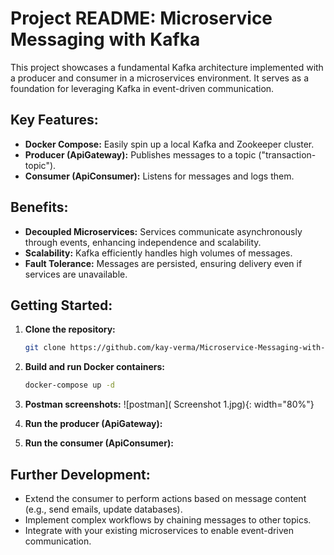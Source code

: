 # Project README: Microservice Messaging with Kafka

This project showcases a fundamental Kafka architecture implemented with a producer and consumer in a microservices environment. It serves as a foundation for leveraging Kafka in event-driven communication.

## Key Features:

- **Docker Compose:** Easily spin up a local Kafka and Zookeeper cluster.
- **Producer (ApiGateway):** Publishes messages to a topic ("transaction-topic").
- **Consumer (ApiConsumer):** Listens for messages and logs them.

## Benefits:

- **Decoupled Microservices:** Services communicate asynchronously through events, enhancing independence and scalability.
- **Scalability:** Kafka efficiently handles high volumes of messages.
- **Fault Tolerance:** Messages are persisted, ensuring delivery even if services are unavailable.

## Getting Started:

1. **Clone the repository:**
    ```bash
    git clone https://github.com/kay-verma/Microservice-Messaging-with-Kafka.git
    ```

2. **Build and run Docker containers:**
    ```bash
    docker-compose up -d
    ```

3. **Postman screenshots:**
   ![postman]( Screenshot 1.jpg){: width="80%"}


4. **Run the producer (ApiGateway):**

5. **Run the consumer (ApiConsumer):**

## Further Development:

- Extend the consumer to perform actions based on message content (e.g., send emails, update databases).
- Implement complex workflows by chaining messages to other topics.
- Integrate with your existing microservices to enable event-driven communication.
